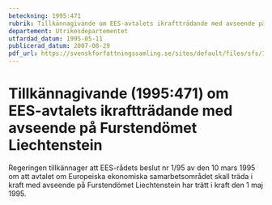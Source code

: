 ```yaml
---
beteckning: 1995:471
rubrik: Tillkännagivande om EES-avtalets ikraftträdande med avseende på Furstendömet Liechtenstein
departement: Utrikesdepartementet
utfardad_datum: 1995-05-11
publicerad_datum: 2007-08-29
pdf_url: https://svenskforfattningssamling.se/sites/default/files/sfs/1995-05/SFS1995-471.pdf
---
```


# Tillkännagivande (1995:471) om EES-avtalets ikraftträdande med avseende på Furstendömet Liechtenstein

Regeringen tillkännager att EES-rådets beslut nr 1/95 av den 10 mars 1995 om att avtalet om Europeiska ekonomiska samarbetsområdet skall träda i kraft med avseende på Furstendömet Liechtenstein har trätt i kraft den 1 maj 1995.
